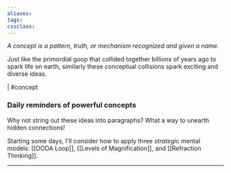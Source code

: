 ```yaml
---
aliases:
tags:
cssclass:
---
```


_A concept is a pattern, truth, or mechanism recognized and given a name._ 

Just like the primordial goop that collided together billions of years ago to spark life on earth, similarly these conceptual collisions spark exciting and diverse ideas.

| #concept 

### Daily reminders of powerful concepts
Why not string out these ideas into paragraphs? What a way to unearth hidden connections!

Starting some days, I'll consider how to apply three *strategic* mental models: [[OODA Loop]], [[Levels of Magnification]], and [[Refraction Thinking]].






---




